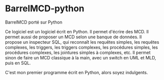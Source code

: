 # BarrelMCD-python
BarrelMCD porté sur Python

Ce logiciel est un logiciel écrit en Python.
Il permet d'écrire des MCD.
Il permet aussi de proposer un MCD selon une banque de données.
Il propose un inspecteur SQL, qui reconnaît les requêtes simples, les requêtes complexes, les triggers, les triggers complexes, les procédures simples, les procédures complexes, les jointures simples à complexes, etc. 
Il permet sinon de faire un MCD classique à la main, avec un switch en UML et MLD, puis en SQL. 

C'est mon premier programme écrit en Python, alors soyez indulgents. 
